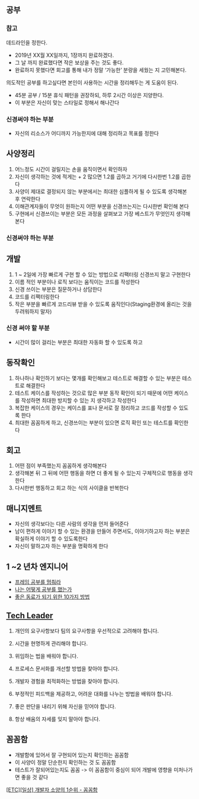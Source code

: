 
## 공부

###  참고
데드라인을 정한다.
  - 2019년 XX월 XX일까지, 1장까지 완료하겠다.
  - 그 날 까지 완료했다면 작은 보상을 주는 것도 좋다.
  - 완료하지 못했다면 회고를 통해 내가 정말 ‘가능한’ 분량을 세웠는 지 고민해본다.

의도적인 공부를 하고싶다면 본인이 사용하는 시간을 정리해두는 게 도움이 된다.
  - 45분 공부 / 15분 휴식 패턴을 권장하되, 하루 2시간 이상은 지양한다.
  - 이 부분은 자신이 맞는 스타일로 정해서 해나간다

### 신경써야 하는 부분

- 자신의 리소스가 어디까지 가능한지에 대해 정리하고 목표를 정한다

## 사양정리

1. 어느정도 시간이 걸릴지는 손을 움직이면서 확인하자
2. 자신이 생각하는 것에 적게는 + 2 많으면 1.2를 곱하고 거기에 다시한번 1.2를 곱한다
3. 사양이 제대로 결정되지 않는 부분에서는 최대한 심플하게 될 수 있도록 생각해본 후 연락한다
4. 이해관계자들이 무엇이 원하는지 어떤 부분을 신경쓰는지는 다시한번 확인해 본다
5. 구현에서 신경쓰이는 부분은 모든 과정을 살펴보고 가장 베스트가 무엇인지 생각해본다

### 신경써야 하는 부분

## 개발

1. 1 ~ 2일에 가장 빠르게 구현 할 수 있는 방법으로 리팩터링 신경쓰지 말고 구현한다
2. 이름 적인 부분이나 로직 보다는 움직이는 코드를 작성한다
3. 신경 쓰이는 부분은 질문하거나 상담한다
4. 코드를 리팩터링한다
5. 작은 부분을 빠르게 코드리뷰 받을 수 있도록 움직인다(Staging환경에 올리는 것을 두려워하지 말자)

### 신경 써야 할 부분

- 시간이 많이 걸리는 부분은 최대한 자동화 할 수 있도록 하고

## 동작확인

1. 하나하나 확인하기 보다는 몇개를 확인해보고 테스트로 해결할 수 있는 부분은 테스트로 해결한다
2. 테스트 케이스를 작성하는 것으로 많은 부분 동작 확인이 되기 때문에 어떤 케이스를 작성하면 최대한 방지할 수 있는 지 생각하고 작성한다
3. 복잡한 케이스의 경우는 케이스를 표나 문서로 잘 정리하고 코드를 작성할 수 있도록 한다
4. 최대한 꼼꼼하게 하고, 신경쓰이는 부분이 있으면 로직 확인 또는 테스트를 확인한다

## 회고

1. 어떤 점이 부족했는지 꼼꼼하게 생각해본다
2. 생각해본 뒤 그 뒤에 어떤 행동을 하면 더 좋게 될 수 있는지 구체적으로 행동을 생각한다
3. 다시한번 행동하고 회고 하는 식의 사이클을 반복한다


## 매니지멘트

- 자신의 생각보다는 다른 사람의 생각을 먼저 들어준다
- 남이 편하게 이야기 할 수 있는 환경을 만들어 주면서도, 이야기하고자 하는 부분은 확실하게 이야기 할 수 있도록한다
- 자신이 말하고자 하는 부분을 명확하게 한다

## 1 ~2 년차 엔지니어

- [프레임 공부를 멈춰라](https://medium.com/@jongyoungpark/%ED%94%84%EB%A0%88%EC%9E%84%EC%9B%8C%ED%81%AC-%EA%B3%B5%EB%B6%80%EB%A5%BC-%EB%A9%88%EC%B6%B0%EB%9D%BC-1afa37644474)
- [나는 어떻게 공부를 했는가](https://euncho.medium.com/%EB%82%98%EB%8A%94-%EC%96%B4%EB%96%BB%EA%B2%8C-%EA%B3%B5%EB%B6%80%ED%96%88%EB%8A%94%EA%B0%80-709df6714c42)
- [좋은 동료가 되기 위한 10가지 방법](https://ngio.co.kr/10074)

##  [Tech Leader](https://post.naver.com/viewer/postView.naver?volumeNo=33529721&memberNo=31117780)

1. 개인의 요구사항보다 팀의 요구사항을 우선적으로 고려해야 합니다.

2. 시간을 현명하게 관리해야 합니다.

3. 위임하는 법을 배워야 합니다.

4. 프로세스 문서화를 개선할 방법을 찾아야 합니다.

5. 개발자 경험을 최적화하는 방법을 찾아야 합니다.

6. 부정적인 피드백을 제공하고, 어려운 대화를 나누는 방법을 배워야 합니다.

7. 좋은 판단을 내리기 위해 자신을 믿어야 합니다.

8. 항상 배움의 자세를 잊지 말아야 합니다.

## 꼼꼼함

- 개발함에 있어서 잘 구현되어 있는지 확인하는 꼼꼼함
- 이 사양이 정말 단순한지 확인하는 것 도 꼼꼼함
- 테스트가 잘되어있는지도 꼼꼼
-> 이 꼼꼼함이 중심이 되어 개발에 영향을 미처나가면 좋을 것 같다

[[ETC][일상] 개발자 소양의 1순위 - 꼼꼼함](https://siahn95.tistory.com/entry/ETC%EC%9D%BC%EC%83%81-%EA%B0%9C%EB%B0%9C%EC%9E%90-%EC%86%8C%EC%96%91%EC%9D%98-1%EC%88%9C%EC%9C%84-%EA%BC%BC%EA%BC%BC%ED%95%A8)

